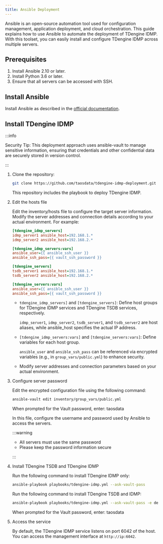 ```yaml
---
title: Ansible Deployment
---
```


Ansible is an open-source automation tool used for configuration management, application deployment, and cloud orchestration. This guide explains how to use Ansible to automate the deployment of TDengine IDMP. With this toolset, you can easily install and configure TDengine IDMP across multiple servers.

## Prerequisites

1. Install Ansible 2.10 or later.
1. Install Python 3.6 or later.
1. Ensure that all servers can be accessed with SSH.

## Install Ansible

Install Ansible as described in the [official documentation](https://docs.ansible.com/ansible/latest/installation_guide/index.html).

## Install TDengine IDMP

:::info

Security Tip: This deployment approach uses ansible-vault to manage sensitive information, ensuring that credentials and other confidential data are securely stored in version control.

:::

1. Clone the repository:

   ```bash
   git clone https://github.com/taosdata/tdengine-idmp-deployment.git
   ```

   This repository includes the playbook to deploy TDengine IDMP.

2. Edit the hosts file

   Edit the inventory/hosts file to configure the target server information. Modify the server addresses and connection details according to your actual environment. For example:

   ```ini
   [tdengine_idmp_servers]
   idmp_server1 ansible_host=192.168.1.*
   idmp_server2 ansible_host=192.168.2.*

   [tdengine_idmp_servers:vars]
   ansible_user={{ ansible_ssh_user }}
   ansible_ssh_pass={{ vault_ssh_password }}

   [tdengine_servers]
   tsdb_server1 ansible_host=192.168.1.*
   tsdb_server2 ansible_host=192.168.2.*

   [tdengine_servers:vars]
   ansible_user={{ ansible_ssh_user }}
   ansible_ssh_pass={{ vault_ssh_password }}
   ```

   - `tdengine_idmp_servers]` and `[tdengine_servers]`: Define host groups for TDengine IDMP services and TDengine TSDB services, respectively.

     `idmp_server1`, `idmp_server2`, `tsdb_server1`, and `tsdb_server2` are host aliases, while ansible_host specifies the actual IP address.
   - `[tdengine_idmp_servers:vars]` and `[tdengine_servers:vars]`: Define variables for each host group.

     `ansible_user` and `ansible_ssh_pass` can be referenced via encrypted variables (e.g., in `group_vars/public.yml`) to enhance security.
   - Modify server addresses and connection parameters based on your actual environment.

3. Configure server password

   Edit the encrypted configuration file using the following command:

   ```bash
   ansible-vault edit inventory/group_vars/public.yml
   ```

   When prompted for the Vault password, enter: taosdata

   In this file, configure the username and password used by Ansible to access the servers.

   :::warning

   - All servers must use the same password
   - Please keep the password information secure

   :::

4. Install TDengine TSDB and TDengine IDMP

   Run the following command to install TDengine IDMP only:

   ```bash
   ansible-playbook playbooks/tdengine-idmp.yml --ask-vault-pass
   ```

   Run the following command to install TDengine TSDB and IDMP:

   ```bash
   ansible-playbook playbooks/tdengine-idmp.yml --ask-vault-pass -e deploy_tdengine=true
   ```

   When prompted for the Vault password, enter: taosdata

5. Access the service

   By default, the TDengine IDMP service listens on port 6042 of the host. You can access the management interface at `http://ip:6042`.
